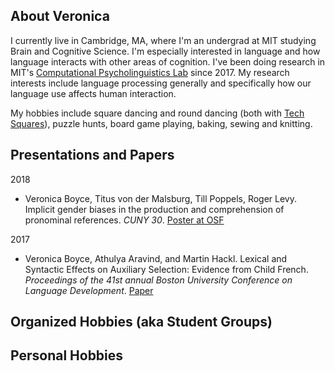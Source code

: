 ## About Veronica
I currently live in Cambridge, MA, where I'm an undergrad at MIT studying Brain and Cognitive Science. I'm especially interested in language and how language interacts with other areas of cognition. I've been doing research in MIT's [Computational Psycholinguistics Lab](http://cpl.mit.edu/) since 2017. My research interests include language processing generally and specifically how our language use affects human interaction. 

My hobbies include square dancing and round dancing (both with [Tech Squares](squares.mit.edu)), puzzle hunts, board game playing, baking, sewing and knitting.

## Presentations and Papers

2018
- Veronica Boyce, Titus von der Malsburg, Till Poppels, Roger Levy. Implicit gender biases in the production and comprehension of pronominal references. *CUNY 30*. [Poster at OSF](https://osf.io/hnsdb/)

2017
- Veronica Boyce, Athulya Aravind, and Martin Hackl. Lexical and Syntactic Effects on Auxiliary Selection: Evidence from Child French. *Proceedings of the 41st annual Boston University Conference on Language Development*. [Paper](http://www.lingref.com/bucld/41/BUCLD41-08.pdf)

## Organized Hobbies (aka Student Groups)

## Personal Hobbies

